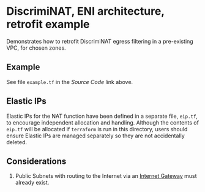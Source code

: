 # DiscrimiNAT, ENI architecture, retrofit example

Demonstrates how to retrofit DiscrimiNAT egress filtering in a pre-existing VPC, for chosen zones.

## Example

See file `example.tf` in the _Source Code_ link above.

## Elastic IPs

Elastic IPs for the NAT function have been defined in a separate file, `eip.tf`, to encourage independent allocation and handling. Although the contents of `eip.tf` will be allocated if `terraform` is run in this directory, users should ensure Elastic IPs are managed separately so they are not accidentally deleted.

## Considerations

1. Public Subnets with routing to the Internet via an [Internet Gateway](https://docs.aws.amazon.com/vpc/latest/userguide/VPC_Internet_Gateway.html) must already exist.
